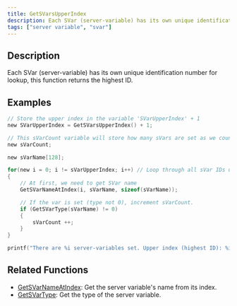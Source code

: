 ```yaml
---
title: GetSVarsUpperIndex
description: Each SVar (server-variable) has its own unique identification number for lookup, this function returns the highest ID.
tags: ["server variable", "svar"]
---
```


## Description

Each SVar (server-variable) has its own unique identification number for lookup, this function returns the highest ID.

## Examples

```c
// Store the upper index in the variable 'SVarUpperIndex' + 1
new SVarUpperIndex = GetSVarsUpperIndex() + 1;

// This sVarCount variable will store how many sVars are set as we count them.
new sVarCount;

new sVarName[128];

for(new i = 0; i != sVarUpperIndex; i++) // Loop through all sVar IDs under the upper index
{
    // At first, we need to get SVar name
    GetSVarNameAtIndex(i, sVarName, sizeof(sVarName));

    // If the var is set (type not 0), increment sVarCount.
    if (GetSVarType(sVarName) != 0)
    {
        sVarCount ++;
    }
}

printf("There are %i server-variables set. Upper index (highest ID): %i.", sVarCount, SVarUpperIndex-1);
```

## Related Functions

- [GetSVarNameAtIndex](GetSVarNameAtIndex): Get the server variable's name from its index.
- [GetSVarType](GetSVarType): Get the type of the server variable.
